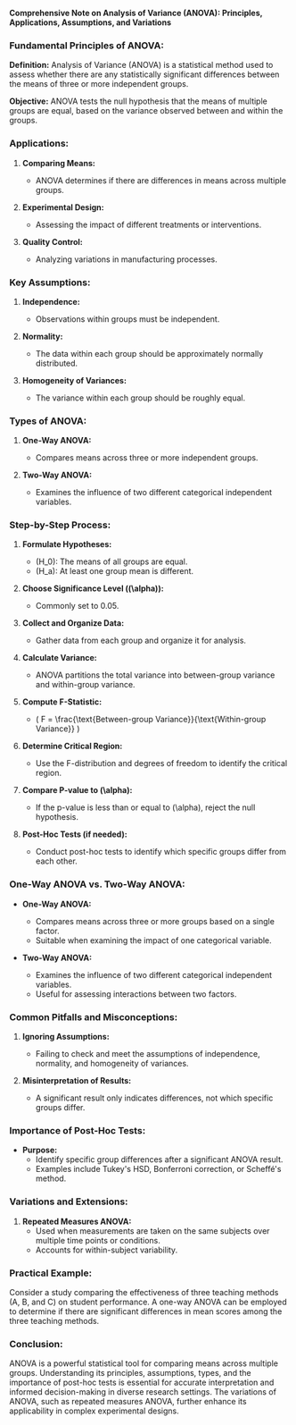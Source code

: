 **Comprehensive Note on Analysis of Variance (ANOVA): Principles, Applications, Assumptions, and Variations**

### **Fundamental Principles of ANOVA:**

**Definition:**
Analysis of Variance (ANOVA) is a statistical method used to assess whether there are any statistically significant differences between the means of three or more independent groups.

**Objective:**
ANOVA tests the null hypothesis that the means of multiple groups are equal, based on the variance observed between and within the groups.

### **Applications:**

1. **Comparing Means:**
   - ANOVA determines if there are differences in means across multiple groups.

2. **Experimental Design:**
   - Assessing the impact of different treatments or interventions.

3. **Quality Control:**
   - Analyzing variations in manufacturing processes.

### **Key Assumptions:**

1. **Independence:**
   - Observations within groups must be independent.

2. **Normality:**
   - The data within each group should be approximately normally distributed.

3. **Homogeneity of Variances:**
   - The variance within each group should be roughly equal.

### **Types of ANOVA:**

1. **One-Way ANOVA:**
   - Compares means across three or more independent groups.

2. **Two-Way ANOVA:**
   - Examines the influence of two different categorical independent variables.

### **Step-by-Step Process:**

1. **Formulate Hypotheses:**
   - \(H_0\): The means of all groups are equal.
   - \(H_a\): At least one group mean is different.

2. **Choose Significance Level (\(\alpha\)):**
   - Commonly set to 0.05.

3. **Collect and Organize Data:**
   - Gather data from each group and organize it for analysis.

4. **Calculate Variance:**
   - ANOVA partitions the total variance into between-group variance and within-group variance.

5. **Compute F-Statistic:**
   - \( F = \frac{\text{Between-group Variance}}{\text{Within-group Variance}} \)

6. **Determine Critical Region:**
   - Use the F-distribution and degrees of freedom to identify the critical region.

7. **Compare P-value to \(\alpha\):**
   - If the p-value is less than or equal to \(\alpha\), reject the null hypothesis.

8. **Post-Hoc Tests (if needed):**
   - Conduct post-hoc tests to identify which specific groups differ from each other.

### **One-Way ANOVA vs. Two-Way ANOVA:**

- **One-Way ANOVA:**
   - Compares means across three or more groups based on a single factor.
   - Suitable when examining the impact of one categorical variable.

- **Two-Way ANOVA:**
   - Examines the influence of two different categorical independent variables.
   - Useful for assessing interactions between two factors.

### **Common Pitfalls and Misconceptions:**

1. **Ignoring Assumptions:**
   - Failing to check and meet the assumptions of independence, normality, and homogeneity of variances.

2. **Misinterpretation of Results:**
   - A significant result only indicates differences, not which specific groups differ.

### **Importance of Post-Hoc Tests:**

- **Purpose:**
   - Identify specific group differences after a significant ANOVA result.
   - Examples include Tukey's HSD, Bonferroni correction, or Scheffé's method.

### **Variations and Extensions:**

1. **Repeated Measures ANOVA:**
   - Used when measurements are taken on the same subjects over multiple time points or conditions.
   - Accounts for within-subject variability.

### **Practical Example:**

Consider a study comparing the effectiveness of three teaching methods (A, B, and C) on student performance. A one-way ANOVA can be employed to determine if there are significant differences in mean scores among the three teaching methods.

### **Conclusion:**

ANOVA is a powerful statistical tool for comparing means across multiple groups. Understanding its principles, assumptions, types, and the importance of post-hoc tests is essential for accurate interpretation and informed decision-making in diverse research settings. The variations of ANOVA, such as repeated measures ANOVA, further enhance its applicability in complex experimental designs.